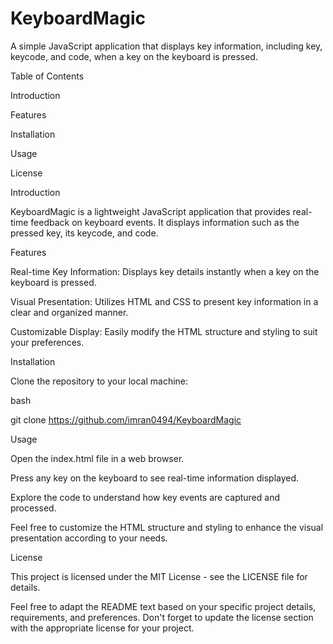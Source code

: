# KeyboardMagic

A simple JavaScript application that displays key information, including key, keycode, and code, when a key on the keyboard is pressed.


Table of Contents

Introduction

Features

Installation

Usage

License

Introduction

KeyboardMagic is a lightweight JavaScript application that provides real-time feedback on keyboard events. It displays information such as the pressed key, its keycode, and code.


Features

Real-time Key Information: Displays key details instantly when a key on the keyboard is pressed.

Visual Presentation: Utilizes HTML and CSS to present key information in a clear and organized manner.

Customizable Display: Easily modify the HTML structure and styling to suit your preferences.

Installation

Clone the repository to your local machine:


bash

git clone https://github.com/imran0494/KeyboardMagic

Usage

Open the index.html file in a web browser.

Press any key on the keyboard to see real-time information displayed.

Explore the code to understand how key events are captured and processed.

Feel free to customize the HTML structure and styling to enhance the visual presentation according to your needs.


License

This project is licensed under the MIT License - see the LICENSE file for details.


Feel free to adapt the README text based on your specific project details, requirements, and preferences. Don't forget to update the license section with the appropriate license for your project.
